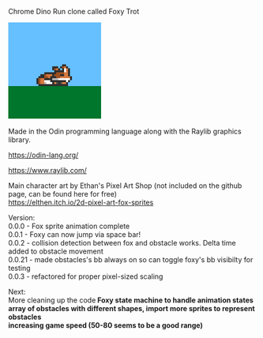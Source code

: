 Chrome Dino Run clone called Foxy Trot

<picture>
 <img alt="SLEEPING-FOX-SPRITE" src="thumb.png">
</picture>

Made in the Odin programming language along with the Raylib graphics library.

https://odin-lang.org/

https://www.raylib.com/


Main character art by Ethan's Pixel Art Shop (not included on the github page, can be found here for free) <br>
https://elthen.itch.io/2d-pixel-art-fox-sprites


Version: <br>
0.0.0 - Fox sprite animation complete <br>
0.0.1 - Foxy can now jump via space bar! <br>
0.0.2 - collision detection between fox and obstacle works. Delta time added to obstacle movement<br>
0.0.21 - made obstacles's bb always on so can toggle foxy's bb visibilty for testing<br>
0.0.3 - refactored for proper pixel-sized scaling<br>

Next:<br>
More cleaning up the code<b>
Foxy state machine to handle animation states<br>
array of obstacles with different shapes, import more sprites to represent obstacles <br>
increasing game speed (50-80 seems to be a good range)<br>